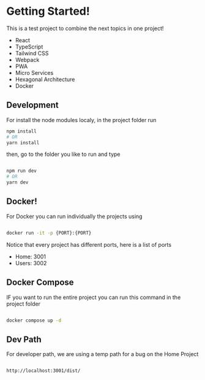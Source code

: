 # Getting Started!

This is a test project to combine the next topics in one project!

- React
- TypeScript
- Tailwind CSS
- Webpack
- PWA
- Micro Services
- Hexagonal Architecture
- Docker

## Development

For install the node modules localy, in the project folder run

```bash
npm install
# OR
yarn install
```

then, go to the folder you like to run and type

```bash

npm run dev
# OR
yarn dev

```

## Docker!

For Docker you can run individually the projects using

```bash

docker run -it -p {PORT}:{PORT}

```

Notice that every project has different ports, here is a list of ports

- Home: 3001
- Users: 3002

## Docker Compose

IF you want to run the entire project you can run this command in the
project folder

```bash

docker compose up -d

```

## Dev Path

For developer path, we are using a temp path for a bug on the Home Project

```bash

http://localhost:3001/dist/

```
